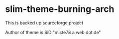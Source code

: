 # slim-theme-burning-arch
This is backed up sourceforge project

Author of theme is SiD "miste78 a web dot de"
